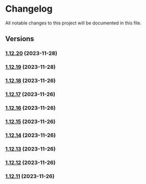 # Changelog

All notable changes to this project will be documented in this file.

## Versions

### [1.12.20](https://github.com/FlavioLionelRita/3xpr/compare/v1.12.18...v1.12.20) (2023-11-28)

### [1.12.19](https://github.com/FlavioLionelRita/3xpr/compare/v1.12.18...v1.12.19) (2023-11-28)

### [1.12.18](https://github.com/FlavioLionelRita/3xpr/compare/v1.12.17...v1.12.18) (2023-11-26)

### [1.12.17](https://github.com/FlavioLionelRita/3xpr/compare/v1.12.16...v1.12.17) (2023-11-26)

### [1.12.16](https://github.com/FlavioLionelRita/3xpr/compare/v1.12.15...v1.12.16) (2023-11-26)

### [1.12.15](https://github.com/FlavioLionelRita/3xpr/compare/v1.12.14...v1.12.15) (2023-11-26)

### [1.12.14](https://github.com/FlavioLionelRita/3xpr/compare/v1.12.13...v1.12.14) (2023-11-26)

### [1.12.13](https://github.com/FlavioLionelRita/3xpr/compare/v1.12.12...v1.12.13) (2023-11-26)

### [1.12.12](https://github.com/FlavioLionelRita/3xpr/compare/v1.12.11...v1.12.12) (2023-11-26)

### [1.12.11](https://github.com/FlavioLionelRita/3xpr/compare/v1.12.10...v1.12.11) (2023-11-26)
